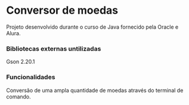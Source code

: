 # Conversor de moedas
Projeto desenvolvido durante o curso de Java fornecido pela Oracle e Alura.

### Bibliotecas externas untilizadas
Gson 2.20.1

### Funcionalidades
Conversão de uma ampla quantidade de moedas através do terminal de comando.
